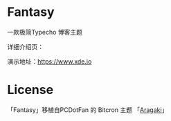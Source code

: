 # Fantasy
一款极简Typecho 博客主题

详细介绍页：

演示地址：https://www.xde.io



# License


「Fantasy」移植自PCDotFan 的 Bitcron 主题 「[Aragaki](https://github.com/pcdotfan/Aragaki)」
